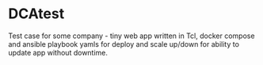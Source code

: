 # DCAtest
Test case for some company - tiny web app written in Tcl, docker compose and ansible playbook yamls for deploy and scale up/down for ability to update app without downtime.
